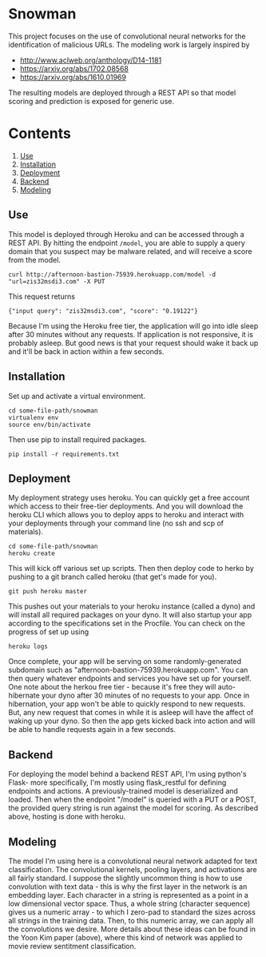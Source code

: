 # Snowman

This project focuses on the use of convolutional neural networks for the identification of malicious URLs. The modeling work is largely inspired by
  * http://www.aclweb.org/anthology/D14-1181
  * https://arxiv.org/abs/1702.08568
  * https://arxiv.org/abs/1610.01969 

The resulting models are deployed through a REST API so that model scoring and prediction is exposed for generic use.

# Contents
1. [Use](#use)
2. [Installation](#installation)
3. [Deployment](#deployment)
4. [Backend](#backend)
5. [Modeling](#modeling)

## Use

This model is deployed through Heroku and can be accessed through a REST API. By hitting the endpoint `/model`, you are able to supply a query domain that you suspect may be malware related, and will receive a score from the model.

```
curl http://afternoon-bastion-75939.herokuapp.com/model -d "url=zis32msdi3.com" -X PUT
```
This request returns

```
{"input query": "zis32msdi3.com", "score": "0.19122"}
```
Because I'm using the Heroku free tier, the application will go into idle sleep after 30 minutes without any requests. If application is not responsive, it is probably asleep. But good news is that your request should wake it back up and it'll be back in action within a few seconds.

## Installation

Set up and activate a virtual environment.

```
cd some-file-path/snowman
virtualenv env
source env/bin/activate
```

Then use pip to install required packages.

```
pip install -r requirements.txt
```

## Deployment

My deployment strategy uses heroku. You can quickly get a free account which access to their free-tier deployments. And you will download the heroku CLI which allows you to deploy apps to heroku and interact with your deployments through your command line (no ssh and scp of materials).

```
cd some-file-path/snowman
heroku create
```
This will kick off various set up scripts. Then then deploy code to herko by pushing to a git branch called heroku (that get's made for you). 

```
git push heroku master
```

This pushes out your materials to your heroku instance (called a dyno) and will install all required packages on your dyno. It will also startup your app according to the specifications set in the Procfile. You can check on the progress of set up using

```
heroku logs
```

Once complete, your app will be serving on some randomly-generated subdomain such as "afternoon-bastion-75939.herokuapp.com". You can then query whatever endpoints and services you have set up for yourself. One note about the herkou free tier - because it's free they will auto-hibernate your dyno after 30 minutes of no requests to your app. Once in hibernation, your app won't be able to quickly respond to new requests. But, any new request that comes in while it is asleep will have the affect of waking up your dyno. So then the app gets kicked back into action and will be able to handle requests again in a few seconds.

## Backend
For deploying the model behind a backend REST API, I'm using python's Flask- more specifically, I'm mostly using flask_restful for defining endpoints and actions. A previously-trained model is deserialized and loaded. Then when the endpoint "/model" is queried with a PUT or a POST, the provided query string is run against the model for scoring. As described above, hosting is done with heroku.

## Modeling

The model I'm using here is a convolutional neural network adapted for text classification. The convolutional kernels, pooling layers, and activations are all fairly standard. I suppose the slightly uncommon thing is how to use convolution with text data - this is why the first layer in the network is an embedding layer. Each character in a string is represented as a point in a low dimensional vector space. Thus, a whole string (character sequence) gives us a numeric array - to which I zero-pad to standard the sizes across all strings in the training data. Then, to this numeric array, we can apply all the convolutions we desire. More details about these ideas can be found in the Yoon Kim paper (above), where this kind of network was applied to movie review sentitment classification.